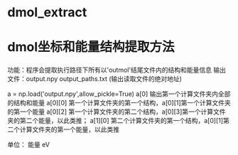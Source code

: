 # dmol_extract
# dmol坐标和能量结构提取方法
###
功能：程序会提取执行路径下所有以'outmol'结尾文件内的结构和能量信息
输出文件：output.npy
                 output_paths.txt (输出读取文件的绝对地址)

a = np.load('output.npy',allow_pickle=True)
a[0] 输出第一个计算文件夹内全部的结构和能量
a[0][0] 第一个计算文件夹的第一个结构，a[0][1]第一个计算文件夹的第一个能量
a[0][2] 第一个计算文件夹的第二个结构，a[0][3]第一个计算文件夹的第二个能量，以此类推；
a[1][0] 第二个计算文件夹的第一个结构，a[0][1]第二个计算文件夹的第一个能量，以此类推

单位： 能量 eV 
###
